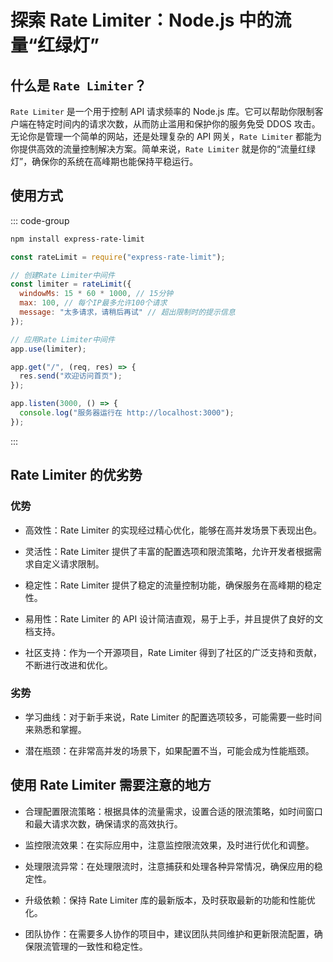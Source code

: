 # 探索 Rate Limiter：Node.js 中的流量“红绿灯”

<article-info/>

<link-tag :linkList="[{ linkType: 'git', linkText:'Express Rate Limiter',linkUrl:'https://github.com/express-rate-limit/express-rate-limit'}]" />

## 什么是 `Rate Limiter`？

`Rate Limiter` 是一个用于控制 API 请求频率的 Node.js 库。它可以帮助你限制客户端在特定时间内的请求次数，从而防止滥用和保护你的服务免受 DDOS 攻击。无论你是管理一个简单的网站，还是处理复杂的 API 网关，`Rate Limiter` 都能为你提供高效的流量控制解决方案。简单来说，`Rate Limiter` 就是你的“流量红绿灯”，确保你的系统在高峰期也能保持平稳运行。

## 使用方式

::: code-group

```bash [npm 安装]
npm install express-rate-limit
```

```js [NodeJs 使用]
const rateLimit = require("express-rate-limit");

// 创建Rate Limiter中间件
const limiter = rateLimit({
  windowMs: 15 * 60 * 1000, // 15分钟
  max: 100, // 每个IP最多允许100个请求
  message: "太多请求，请稍后再试" // 超出限制时的提示信息
});

// 应用Rate Limiter中间件
app.use(limiter);

app.get("/", (req, res) => {
  res.send("欢迎访问首页");
});

app.listen(3000, () => {
  console.log("服务器运行在 http://localhost:3000");
});
```

:::

## Rate Limiter 的优劣势

### 优势

- <imp-text-danger>高效性</imp-text-danger>：Rate Limiter 的实现经过精心优化，能够在高并发场景下表现出色。

- <imp-text-danger>灵活性</imp-text-danger>：Rate Limiter 提供了丰富的配置选项和限流策略，允许开发者根据需求自定义请求限制。

- <imp-text-danger>稳定性</imp-text-danger>：Rate Limiter 提供了稳定的流量控制功能，确保服务在高峰期的稳定性。

- <imp-text-danger>易用性</imp-text-danger>：Rate Limiter 的 API 设计简洁直观，易于上手，并且提供了良好的文档支持。

- <imp-text-danger>社区支持</imp-text-danger>：作为一个开源项目，Rate Limiter 得到了社区的广泛支持和贡献，不断进行改进和优化。

### 劣势

- <imp-text-danger>学习曲线</imp-text-danger>：对于新手来说，Rate Limiter 的配置选项较多，可能需要一些时间来熟悉和掌握。

- <imp-text-danger>潜在瓶颈</imp-text-danger>：在非常高并发的场景下，如果配置不当，可能会成为性能瓶颈。

## 使用 Rate Limiter 需要注意的地方

- <imp-text-danger>合理配置限流策略</imp-text-danger>：根据具体的流量需求，设置合适的限流策略，如时间窗口和最大请求次数，确保请求的高效执行。

- <imp-text-danger>监控限流效果</imp-text-danger>：在实际应用中，注意监控限流效果，及时进行优化和调整。

- <imp-text-danger>处理限流异常</imp-text-danger>：在处理限流时，注意捕获和处理各种异常情况，确保应用的稳定性。

- <imp-text-danger>升级依赖</imp-text-danger>：保持 Rate Limiter 库的最新版本，及时获取最新的功能和性能优化。

- <imp-text-danger>团队协作</imp-text-danger>：在需要多人协作的项目中，建议团队共同维护和更新限流配置，确保限流管理的一致性和稳定性。
